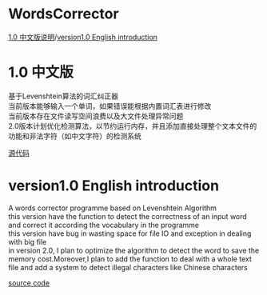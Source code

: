 # WordsCorrector
[1.0 中文版说明](#10-中文版)/[version1.0 English introduction](#version10-english-introduction)

# 1.0 中文版 
基于Levenshtein算法的词汇纠正器<br>
当前版本能够输入一个单词，如果错误能根据内置词汇表进行修改<br>
当前版本存在文件读写空间浪费以及大文件处理异常问题<br>
2.0版本计划优化检测算法，以节约运行内存，并且添加直接处理整个文本文件的功能和非法字符（如中文字符）的检测系统<br>

[源代码](version1/main.cpp)

# version1.0 English introduction
A words corrector programme based on Levenshtein Algorithm<br>
this version have the function to detect the correctness of an input word and correct it according the vocabulary in the programme<br>
this version have bug in wasting space for file IO and exception in dealing with big file<br>
in version 2.0, I plan to optimize the algorithm to detect the word to save the memory cost.Moreover,I plan to add the function to deal with a whole text file and add a system to detect illegal characters like Chinese characters<br>

[source code](version1/main.cpp)



